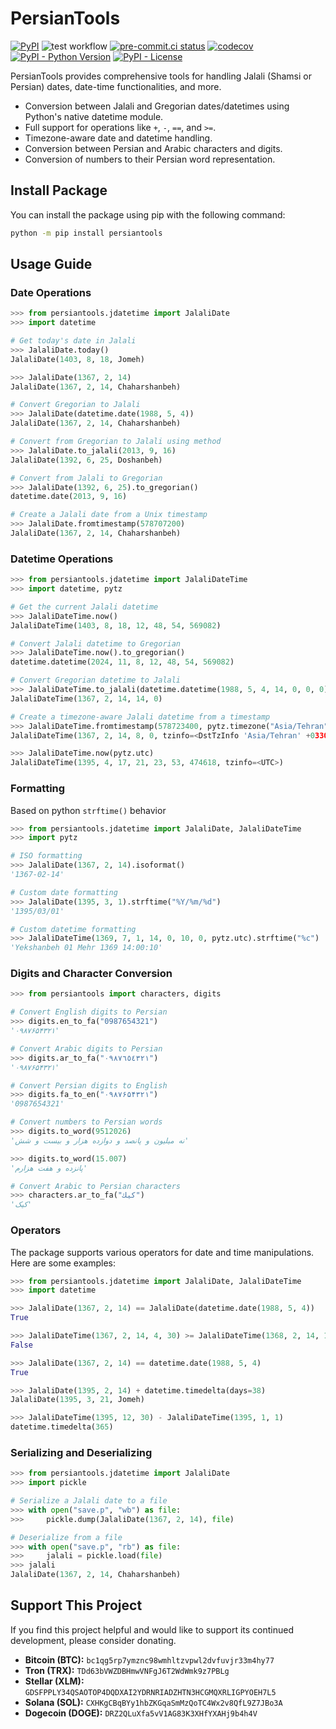 # PersianTools

[![PyPI](https://img.shields.io/pypi/v/persiantools.svg)](https://pypi.org/project/persiantools/)
![test workflow](https://github.com/majiidd/persiantools/actions/workflows/ci.yml/badge.svg)
[![pre-commit.ci status](https://results.pre-commit.ci/badge/github/majiidd/persiantools/master.svg)](https://results.pre-commit.ci/latest/github/majiidd/persiantools/master)
[![codecov](https://codecov.io/gh/majiidd/persiantools/branch/master/graph/badge.svg?token=Q990VL6FGW)](https://codecov.io/gh/majiidd/persiantools)
[![PyPI - Python Version](https://img.shields.io/pypi/pyversions/persiantools.svg)](https://pypi.org/project/persiantools/)
[![PyPI - License](https://img.shields.io/pypi/l/persiantools.svg)](https://pypi.org/project/persiantools/)

PersianTools provides comprehensive tools for handling Jalali (Shamsi or Persian) dates, date-time functionalities, and more.
- Conversion between Jalali and Gregorian dates/datetimes using Python's native datetime module.
- Full support for operations like `+`, `-`, `==`, and `>=`.
- Timezone-aware date and datetime handling.
- Conversion between Persian and Arabic characters and digits.
- Conversion of numbers to their Persian word representation.

## Install Package
You can install the package using pip with the following command:
```bash
python -m pip install persiantools
```

## Usage Guide

### Date Operations

```python
>>> from persiantools.jdatetime import JalaliDate
>>> import datetime

# Get today's date in Jalali
>>> JalaliDate.today()
JalaliDate(1403, 8, 18, Jomeh)

>>> JalaliDate(1367, 2, 14)
JalaliDate(1367, 2, 14, Chaharshanbeh)

# Convert Gregorian to Jalali
>>> JalaliDate(datetime.date(1988, 5, 4))
JalaliDate(1367, 2, 14, Chaharshanbeh)

# Convert from Gregorian to Jalali using method
>>> JalaliDate.to_jalali(2013, 9, 16)
JalaliDate(1392, 6, 25, Doshanbeh)

# Convert from Jalali to Gregorian
>>> JalaliDate(1392, 6, 25).to_gregorian()
datetime.date(2013, 9, 16)

# Create a Jalali date from a Unix timestamp
>>> JalaliDate.fromtimestamp(578707200)
JalaliDate(1367, 2, 14, Chaharshanbeh)
```

### Datetime Operations

```python
>>> from persiantools.jdatetime import JalaliDateTime
>>> import datetime, pytz

# Get the current Jalali datetime
>>> JalaliDateTime.now()
JalaliDateTime(1403, 8, 18, 12, 48, 54, 569082)

# Convert Jalali datetime to Gregorian
>>> JalaliDateTime.now().to_gregorian()
datetime.datetime(2024, 11, 8, 12, 48, 54, 569082)

# Convert Gregorian datetime to Jalali
>>> JalaliDateTime.to_jalali(datetime.datetime(1988, 5, 4, 14, 0, 0, 0))
JalaliDateTime(1367, 2, 14, 14, 0)

# Create a timezone-aware Jalali datetime from a timestamp
>>> JalaliDateTime.fromtimestamp(578723400, pytz.timezone("Asia/Tehran"))
JalaliDateTime(1367, 2, 14, 8, 0, tzinfo=<DstTzInfo 'Asia/Tehran' +0330+3:30:00 STD>)

>>> JalaliDateTime.now(pytz.utc)
JalaliDateTime(1395, 4, 17, 21, 23, 53, 474618, tzinfo=<UTC>)
```

### Formatting

Based on python `strftime()` behavior

```python
>>> from persiantools.jdatetime import JalaliDate, JalaliDateTime
>>> import pytz

# ISO formatting
>>> JalaliDate(1367, 2, 14).isoformat()
'1367-02-14'

# Custom date formatting
>>> JalaliDate(1395, 3, 1).strftime("%Y/%m/%d")
'1395/03/01'

# Custom datetime formatting
>>> JalaliDateTime(1369, 7, 1, 14, 0, 10, 0, pytz.utc).strftime("%c")
'Yekshanbeh 01 Mehr 1369 14:00:10'
```

### Digits and Character Conversion

```python
>>> from persiantools import characters, digits

# Convert English digits to Persian
>>> digits.en_to_fa("0987654321")
'۰۹۸۷۶۵۴۳۲۱'

# Convert Arabic digits to Persian
>>> digits.ar_to_fa("٠٩٨٧٦٥٤٣٢١")
'۰۹۸۷۶۵۴۳۲۱'

# Convert Persian digits to English
>>> digits.fa_to_en("۰۹۸۷۶۵۴۳۲۱")
'0987654321'

# Convert numbers to Persian words
>>> digits.to_word(9512026)
'نه میلیون و پانصد و دوازده هزار و بیست و شش'

>>> digits.to_word(15.007)
'پانزده و هفت هزارم'

# Convert Arabic to Persian characters
>>> characters.ar_to_fa("كيك")
'کیک'
```

### Operators
The package supports various operators for date and time manipulations. Here are some examples:
```python
>>> from persiantools.jdatetime import JalaliDate, JalaliDateTime
>>> import datetime

>>> JalaliDate(1367, 2, 14) == JalaliDate(datetime.date(1988, 5, 4))
True

>>> JalaliDateTime(1367, 2, 14, 4, 30) >= JalaliDateTime(1368, 2, 14, 1, 0)
False

>>> JalaliDate(1367, 2, 14) == datetime.date(1988, 5, 4)
True

>>> JalaliDate(1395, 2, 14) + datetime.timedelta(days=38)
JalaliDate(1395, 3, 21, Jomeh)

>>> JalaliDateTime(1395, 12, 30) - JalaliDateTime(1395, 1, 1)
datetime.timedelta(365)
```

### Serializing and Deserializing

```python
>>> from persiantools.jdatetime import JalaliDate
>>> import pickle

# Serialize a Jalali date to a file
>>> with open("save.p", "wb") as file:
>>>     pickle.dump(JalaliDate(1367, 2, 14), file)

# Deserialize from a file
>>> with open("save.p", "rb") as file:
>>>     jalali = pickle.load(file)
>>> jalali
JalaliDate(1367, 2, 14, Chaharshanbeh)
```

## Support This Project
If you find this project helpful and would like to support its continued development, please consider donating.

*   **Bitcoin (BTC):** `bc1qg5rp7ymznc98wmhltzvpwl2dvfuvjr33m4hy77`
*   **Tron (TRX):** `TDd63bVWZDBHmwVNFgJ6T2WdWmk9z7PBLg`
*   **Stellar (XLM):** `GDSFPPLY34QSAOTOP4DQDXAI2YDRNRIADZHTN3HCGMQXRLIGPYOEH7L5`
*   **Solana (SOL):** `CXHKgCBqBYy1hbZKGqaSmMzQoTC4Wx2v8QfL9Z7JBo3A`
*   **Dogecoin (DOGE):** `DRZ2QLuXfa5vV1AG83K3XHfYXAHj9b4h4V`